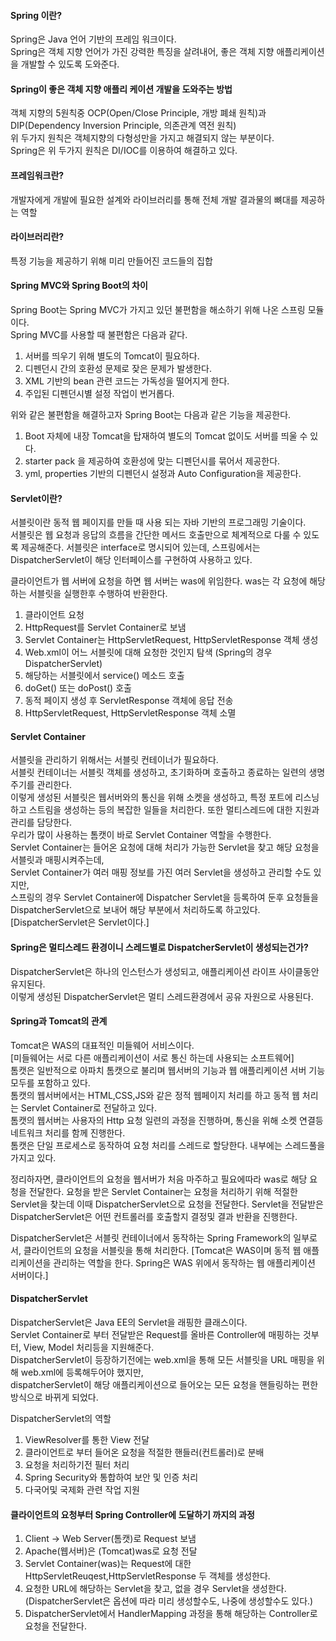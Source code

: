 #### Spring 이란?
Spring은 Java 언어 기반의 프레임 워크이다.  
Spring은 객체 지향 언어가 가진 강력한 특징을 살려내어, 좋은 객체 지향 애플리케이션을 개발할 수 있도록 도와준다.  

#### Spring이 좋은 객체 지향 애플리 케이션 개발을 도와주는 방법
객체 지향의 5원칙중 OCP(Open/Close Principle, 개방 폐쇄 원칙)과 DIP(Dependency Inversion Principle, 의존관계 역전 원칙)  
위 두가지 원칙은 객체지향의 다형성만을 가지고 해결되지 않는 부분이다.  
Spring은 위 두가지 원칙은 DI/IOC를 이용하여 해결하고 있다.

#### 프레임워크란?
개발자에게 개발에 필요한 설계와 라이브러리를 통해 전체 개발 결과물의 뼈대를 제공하는 역할

#### 라이브러리란?
특정 기능을 제공하기 위해 미리 만들어진 코드들의 집합

#### Spring MVC와 Spring Boot의 차이
Spring Boot는 Spring MVC가 가지고 있던 불편함을 해소하기 위해 나온 스프링 모듈이다.   
Spring MVC를 사용할 때 불편함은 다음과 같다.
1. 서버를 띄우기 위해 별도의 Tomcat이 필요하다.  
2. 디펜던시 간의 호환성 문제로 잦은 문제가 발생한다.  
3. XML 기반의 bean 관련 코드는 가독성을 떨어지게 한다.  
4. 주입된 디펜던시별 설정 작업이 번거롭다.

위와 같은 불편함을 해결하고자 Spring Boot는 다음과 같은 기능을 제공한다.
1. Boot 자체에 내장 Tomcat을 탑재하여 별도의 Tomcat 없이도 서버를 띄울 수 있다.
2. starter pack 을 제공하여 호환성에 맞는 디펜던시를 묶어서 제공한다.
3. yml, properties 기반의 디펜던시 설정과 Auto Configuration을 제공한다.

#### Servlet이란?
서블릿이란 동적 웹 페이지를 만들 때 사용 되는 자바 기반의 프로그래밍 기술이다.  
서블릿은 웹 요청과 응답의 흐름을 간단한 메서드 호출만으로 체계적으로 다룰 수 있도록 제공해준다.
서블릿은 interface로 명시되어 있는데, 스프링에서는 DispatcherServlet이 해당 인터페이스를 구현하여 사용하고 있다.  
  
클라이언트가 웹 서버에 요청을 하면 웹 서버는 was에 위임한다. was는 각 요청에 해당하는 서블릿을 실행한후 수행하여 반환한다.

1. 클라이언트 요청
2. HttpRequest를 Servlet Container로 보냄
3. Servlet Container는 HttpServletRequest, HttpServletResponse 객체 생성
4. Web.xml이 어느 서블릿에 대해 요청한 것인지 탐색 (Spring의 경우 DispatcherServlet)
5. 해당하는 서블릿에서 service() 메소드 호출
6. doGet() 또는 doPost() 호출
7. 동적 페이지 생성 후 ServletResponse 객체에 응답 전송
8. HttpServletRequest, HttpServletResponse 객체 소멸

#### Servlet Container
서블릿을 관리하기 위해서는 서블릿 컨테이너가 필요하다.  
서블릿 컨테이너는 서블릿 객체를 생성하고, 초기화하며 호출하고 종료하는 일련의 생명주기를 관리한다.  
이렇게 생성된 서블릿은 웹서버와의 통신을 위해 소켓을 생성하고, 특정 포트에 리스닝하고 스트림을 생성하는 등의 복잡한 일들을 처리한다.
또한 멀티스레드에 대한 지원과 관리를 담당한다.  
우리가 많이 사용하는 톰캣이 바로 Servlet Container 역할을 수행한다.  
Servlet Container는 들어온 요청에 대해 처리가 가능한 Servlet을 찾고 해당 요청을 서블릿과 매핑시켜주는데,  
Servlet Container가 여러 매핑 정보를 가진 여러 Servlet을 생성하고 관리할 수도 있지만,  
스프링의 경우 Servlet Container에 Dispatcher Servlet을 등록하여 둔후 요청들을 DispatcherServlet으로 보내어 해당 부분에서 처리하도록 하고있다.
[DispatcherServlet은 Servlet이다.]

#### Spring은 멀티스레드 환경이니 스레드별로 DispatcherServlet이 생성되는건가?  
DispatcherServlet은 하나의 인스턴스가 생성되고, 애플리케이션 라이프 사이클동안 유지된다.  
이렇게 생성된 DispatcherServlet은 멀티 스레드환경에서 공유 자원으로 사용된다.  

#### Spring과 Tomcat의 관계
Tomcat은 WAS의 대표적인 미들웨어 서비스이다.  
[미들웨어는 서로 다른 애플리케이션이 서로 통신 하는데 사용되는 소프트웨어]  
톰캣은 일반적으로 아파치 톰캣으로 불리며 웹서버의 기능과 웹 애플리케이션 서버 기능 모두를 포함하고 있다.  
톰캣의 웹서버에서는 HTML,CSS,JS와 같은 정적 웹페이지 처리를 하고 동적 웹 처리는 Servlet Container로 전달하고 있다.  
톰캣의 웹서버는 사용자의 Http 요청 일련의 과정을 진행하며, 통신을 위해 소켓 연결등 네트워크 처리를 함께 진행한다.  
톰캣은 단일 프로세스로 동작하여 요청 처리를 스레드로 할당한다. 내부에는 스레드풀을 가지고 있다.

정리하자면, 클라이언트의 요청을 웹서버가 처음 마주하고 필요에따라 was로 해당 요청을 전달한다.
요청을 받은 Servlet Container는 요청을 처리하기 위해 적절한 Servlet을 찾는데 이때 DispatcherServlet으로 요청을 전달한다.
Servlet을 전달받은 DispatcherServlet은 어떤 컨트롤러를 호출할지 결정및 결과 반환을 진행한다.  

DispatcherServlet은 서블릿 컨테이너에서 동작하는 Spring Framework의 일부로서, 클라이언트의 요청을 서블릿을 통해 처리한다.
[Tomcat은 WAS이며 동적 웹 애플리케이션을 관리하는 역할을 한다. Spring은 WAS 위에서 동작하는 웹 애플리케이션 서버이다.]

#### DispatcherServlet
DispatcherServlet은 Java EE의 Servlet을 래핑한 클래스이다.  
Servlet Container로 부터 전달받은 Request를 올바른 Controller에 매핑하는 것부터, View, Model 처리등을 지원해준다.  
DispatcherServlet이 등장하기전에는 web.xml을 통해 모든 서블릿을 URL 매핑을 위해 web.xml에 등록해두어야 했지만,  
dispatcherServlet이 해당 애플리케이션으로 들어오는 모든 요청을 핸들링하는 편한 방식으로 바뀌게 되었다.  

DispatcherServlet의 역할  
1. ViewResolver를 통한 View 전달
2. 클라이언트로 부터 들어온 요청을 적절한 핸들러(컨트롤러)로 분배
3. 요청을 처리하기전 필터 처리
4. Spring Security와 통합하여 보안 및 인증 처리
5. 다국어및 국제화 관련 작업 지원 

#### 클라이언트의 요청부터 Spring Controller에 도달하기 까지의 과정
1. Client -> Web Server(톰캣)로 Request 보냄
2. Apache(웹서버)은 (Tomcat)was로 요청 전달
3. Servlet Container(was)는 Request에 대한 HttpServletReuqest,HttpServletResponse 두 객체를 생성한다.
4. 요청한 URL에 해당하는 Servlet을 찾고, 없을 경우 Servlet을 생성한다.(DispatcherServlet은 옵션에 따라 미리 생성할수도, 나중에 생성할수도 있다.)  
5. DispatcherServlet에서 HandlerMapping 과정을 통해 해당하는 Controller로 요청을 전달한다.


